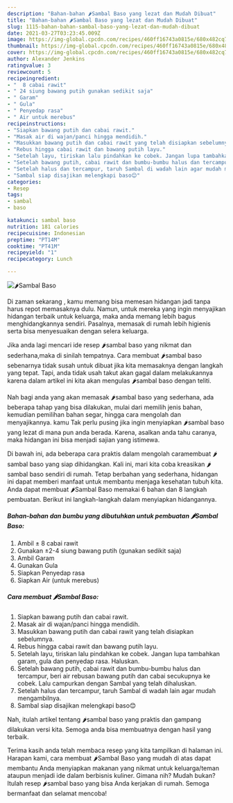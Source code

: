 ```yaml
---
description: "Bahan-bahan 🌶️Sambal Baso yang lezat dan Mudah Dibuat"
title: "Bahan-bahan 🌶️Sambal Baso yang lezat dan Mudah Dibuat"
slug: 1115-bahan-bahan-sambal-baso-yang-lezat-dan-mudah-dibuat
date: 2021-03-27T03:23:45.009Z
image: https://img-global.cpcdn.com/recipes/460ff16743a0815e/680x482cq70/🌶️sambal-baso-foto-resep-utama.jpg
thumbnail: https://img-global.cpcdn.com/recipes/460ff16743a0815e/680x482cq70/🌶️sambal-baso-foto-resep-utama.jpg
cover: https://img-global.cpcdn.com/recipes/460ff16743a0815e/680x482cq70/🌶️sambal-baso-foto-resep-utama.jpg
author: Alexander Jenkins
ratingvalue: 3
reviewcount: 5
recipeingredient:
- "  8 cabai rawit"
- " 24 siung bawang putih gunakan sedikit saja"
- " Garam"
- " Gula"
- " Penyedap rasa"
- " Air untuk merebus"
recipeinstructions:
- "Siapkan bawang putih dan cabai rawit."
- "Masak air di wajan/panci hingga mendidih."
- "Masukkan bawang putih dan cabai rawit yang telah disiapkan sebelumnya."
- "Rebus hingga cabai rawit dan bawang putih layu."
- "Setelah layu, tiriskan lalu pindahkan ke cobek. Jangan lupa tambahkan garam, gula dan penyedap rasa. Haluskan."
- "Setelah bawang putih, cabai rawit dan bumbu-bumbu halus dan tercampur, beri air rebusan bawang putih dan cabai secukupnya ke cobek. Lalu campurkan dengan Sambal yang telah dihaluskan."
- "Setelah halus dan tercampur, taruh Sambal di wadah lain agar mudah mengambilnya."
- "Sambal siap disajikan melengkapi baso😊"
categories:
- Resep
tags:
- sambal
- baso

katakunci: sambal baso 
nutrition: 181 calories
recipecuisine: Indonesian
preptime: "PT14M"
cooktime: "PT41M"
recipeyield: "1"
recipecategory: Lunch

---
```



![🌶️Sambal Baso](https://img-global.cpcdn.com/recipes/460ff16743a0815e/680x482cq70/🌶️sambal-baso-foto-resep-utama.jpg)

Di zaman  sekarang , kamu memang bisa memesan hidangan jadi tanpa harus repot memasaknya dulu. Namun, untuk mereka yang ingin menyajikan hidangan terbaik untuk keluarga, maka anda memang lebih bagus menghidangkannya sendiri. Pasalnya, memasak di rumah lebih higienis serta bisa menyesuaikan dengan selera keluarga.

Jika anda lagi mencari ide resep 🌶️sambal baso yang nikmat dan sederhana,maka di sinilah tempatnya. Cara membuat 🌶️sambal baso  sebenarnya tidak susah untuk dibuat jika kita memasaknya dengan langkah yang tepat. Tapi, anda tidak usah takut akan gagal dalam melakukannya 
karena dalam artikel ini kita akan mengulas 🌶️sambal baso dengan teliti.  



Nah bagi anda yang akan memasak 🌶️sambal baso yang sederhana, ada beberapa tahap yang bisa dilakukan, mulai dari memilih jenis bahan, kemudian pemilihan bahan segar, hingga cara mengolah dan menyajikannya. kamu Tak perlu pusing jika ingin menyiapkan 🌶️sambal baso yang lezat di mana pun anda berada. Karena, asalkan anda  tahu caranya, maka hidangan ini bisa menjadi sajian yang istimewa.

Di bawah ini, ada beberapa cara praktis  dalam mengolah caramembuat 🌶️sambal baso yang siap dihidangkan. Kali ini, mari kita coba kreasikan 🌶️sambal baso sendiri di rumah. Tetap berbahan yang sederhana, hidangan ini dapat memberi manfaat untuk membantu menjaga kesehatan tubuh kita. Anda dapat membuat 🌶️Sambal Baso memakai 6 bahan dan 8 langkah pembuatan. Berikut ini langkah-langkah dalam menyiapkan hidangannya.

<!--inarticleads1-->

##### Bahan-bahan dan bumbu yang dibutuhkan untuk pembuatan 🌶️Sambal Baso:

1. Ambil  ± 8 cabai rawit
1. Gunakan  ±2-4 siung bawang putih (gunakan sedikit saja)
1. Ambil  Garam
1. Gunakan  Gula
1. Siapkan  Penyedap rasa
1. Siapkan  Air (untuk merebus)




<!--inarticleads2-->

##### Cara membuat 🌶️Sambal Baso:

1. Siapkan bawang putih dan cabai rawit.
1. Masak air di wajan/panci hingga mendidih.
1. Masukkan bawang putih dan cabai rawit yang telah disiapkan sebelumnya.
1. Rebus hingga cabai rawit dan bawang putih layu.
1. Setelah layu, tiriskan lalu pindahkan ke cobek. Jangan lupa tambahkan garam, gula dan penyedap rasa. Haluskan.
1. Setelah bawang putih, cabai rawit dan bumbu-bumbu halus dan tercampur, beri air rebusan bawang putih dan cabai secukupnya ke cobek. Lalu campurkan dengan Sambal yang telah dihaluskan.
1. Setelah halus dan tercampur, taruh Sambal di wadah lain agar mudah mengambilnya.
1. Sambal siap disajikan melengkapi baso😊




Nah, itulah artikel tentang  🌶️sambal baso  yang praktis dan gampang dilakukan versi kita. Semoga anda bisa membuatnya dengan hasil yang terbaik. 

Terima kasih anda telah membaca resep yang kita tampilkan di halaman ini. Harapan kami, cara membuat  🌶️Sambal Baso yang mudah di atas dapat membantu Anda menyiapkan makanan yang nikmat untuk keluarga/teman ataupun menjadi ide dalam berbisnis kuliner. Gimana nih? Mudah bukan? Itulah resep 🌶️sambal baso yang bisa Anda kerjakan di rumah. Semoga bermanfaat dan selamat mencoba!

